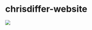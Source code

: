 # chrisdiffer-website
<div style="text-aligh:center">
<img src="https://drive.google.com/uc?export=view&id=1IVS_33Ow-s8luwaqXJ_CkztKu5xjPffK" style="max-width:100%;margin: auto;display: block;">
</div>
